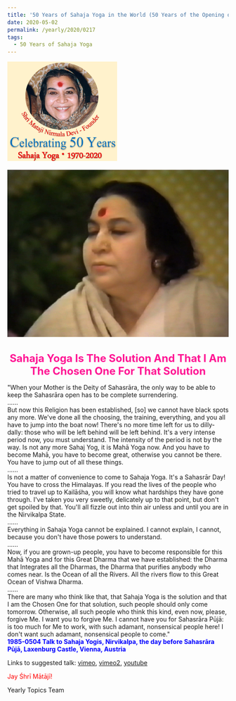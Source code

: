 ```yaml
---
title: '50 Years of Sahaja Yoga in the World (50 Years of the Opening of the Sahasrāra Chakra), Post 15'
date: 2020-05-02
permalink: /yearly/2020/0217
tags:
  - 50 Years of Sahaja Yoga
---
```


<div style="text-align: left"><img src="/images/Celebrating50YearsSahajaYoga.png" width="250" /></div><br>

<div style="text-align: center"><img src="/images/image410.png" /></div>

<br>
<p style="color:DeepPink; text-align:center">
<font size="+2"><b>Sahaja Yoga Is The Solution And That I Am The Chosen One For That Solution</b><br></font>
</p>

<p>
"When your Mother is the Deity of Sahasrāra, the only way to be able to keep the Sahasrāra open has to be complete surrendering.<br>
......<br>
But now this Religion has been established, [so] we cannot have black spots any more. We've done all the choosing, the training, everything, and you all have to jump into the boat now! There's no more time left for us to dilly-dally: those who will be left behind will be left behind. It's a very intense period now, you must understand. The intensity of the period is not by the way. Is not any more Sahaj Yog, it is Mahā Yoga now. And you have to become Mahā, you have to become great, otherwise you cannot be there. You have to jump out of all these things. <br>
......<br>
Is not a matter of convenience to come to Sahaja Yoga. It's a Sahasrār Day! You have to cross the Himalayas. If you read the lives of the people who tried to travel up to Kailāśha, you will know what hardships they have gone through. I've taken you very sweetly, delicately up to that point, but don't get spoiled by that. You'll all fizzle out into thin air unless and until you are in the Nirvikalpa State.<br>
......<br>
Everything in Sahaja Yoga cannot be explained. I cannot explain, I cannot, because you don't have those powers to understand.<br>
......<br>
Now, if you are grown-up people, you have to become responsible for this Mahā Yoga and for this Great Dharma that we have established: the Dharma that Integrates all the Dharmas, the Dharma that purifies anybody who comes near. Is the Ocean of all the Rivers. All the rivers flow to this Great Ocean of Vishwa Dharma.<br>
......<br>
There are many who think like that, that Sahaja Yoga is the solution and that I am the Chosen One for that solution, such people should only come tomorrow. Otherwise, all such people who think this kind, even now, please, forgive Me. I want you to forgive Me. I cannot have you for Sahasrāra Pūjā: is too much for Me to work, with such adamant, nonsensical people here! I don't want such adamant, nonsensical people to come."<br>
<font color="blue"><b>1985-0504 Talk to Sahaja Yogis, Nirvikalpa, the day before Sahasrāra Pūjā, Laxenburg Castle, Vienna, Austria</b></font><br>
</p>

Links to suggested talk: <a href="https://vimeo.com/88498806"> vimeo</a>, <a href="https://vimeo.com/23182335"> vimeo2</a>, <a href="https://www.youtube.com/watch?v=UnELWtFpbfc&t=3s"> youtube</a><br>

<p style="color:red;">Jay Śhrī Mātājī!<br></p>

Yearly Topics Team